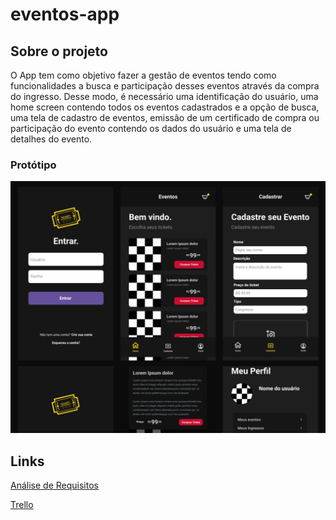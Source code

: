 # eventos-app

## Sobre o projeto
O App tem como objetivo fazer a gestão de eventos tendo como funcionalidades a busca e participação desses eventos através da compra do ingresso. 
Desse modo, é necessário uma identificação do usuário, uma home screen contendo todos os eventos cadastrados e a opção de busca, uma tela de cadastro de eventos,
emissão de um certificado de compra ou participação do evento contendo os dados do usuário e uma tela de detalhes do evento.

### Protótipo
![Preview-Screens](https://github.com/aleffarias/eventos-app/blob/master/capa-dark.png)

## Links
[Análise de Requisitos](https://docs.google.com/document/d/1QvZy4jIj49SPwUezhnEBgaBfu-HRod_jimlonxM1XYE/edit#)

[Trello](https://docs.google.com/document/d/1QvZy4jIj49SPwUezhnEBgaBfu-HRod_jimlonxM1XYE/edit#)
